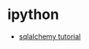 # ipython
+ [sqlalchemy tutorial](http://nbviewer.ipython.org/github/somma/ipython_notebook/blob/master/sqlalchemy_tutorial/sqlalchemy_tutorial.ipynb)

